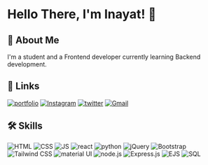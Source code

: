 
# Hello There, I'm Inayat! 👋


## 🚀 About Me
I'm a student and a Frontend developer currently learning Backend development.


## 🔗 Links
[![portfolio](https://img.shields.io/badge/portfolio-000?style=for-the-badge&logo=ko-fi&logoColor=white)](https://codeliterature.netlify.app)
[![Instagram](https://img.shields.io/badge/instagram-d62976?style=for-the-badge&logo=instagram&logoColor=white)](https://instagram.com/inayatbakshi_46)
[![twitter](https://img.shields.io/badge/twitter-1DA1F2?style=for-the-badge&logo=twitter&logoColor=white)](https://twitter.com/inayatbakshi46)
[![Gmail](https://img.shields.io/badge/Gmail-D14836?style=for-the-badge&logo=Gmail&logoColor=white)](mailto:inayatbakshi75@gmail.com)


## 🛠 Skills
![HTML](https://img.shields.io/badge/html-E34F26?style=for-the-badge&logo=html5&logoColor=white)
![CSS](https://img.shields.io/badge/css-1572B6?style=for-the-badge&logo=css3&logoColor=white)
![JS](https://img.shields.io/badge/javascript-323330?style=for-the-badge&logo=javascript&logoColor=F7DF1E)
![react](https://img.shields.io/badge/react-222222?style=for-the-badge&logo=react&logoColor=61dbfb)
![python](https://img.shields.io/badge/python-3776AB?style=for-the-badge&logo=python&logoColor=white)
![jQuery](https://img.shields.io/badge/jquery-0769AD?style=for-the-badge&logo=jquery&logoColor=white)
![Bootstrap](https://img.shields.io/badge/bootstrap-563D7C?style=for-the-badge&logo=bootstrap&logoColor=white)
![Tailwind CSS](https://img.shields.io/badge/tailwindcss-38B2AC?style=for-the-badge&logo=tailwindcss&logoColor=white)
![material UI](https://img.shields.io/badge/MaterialUI-000333?style=for-the-badge&logo=mui&logoColor=29B6F6)
![node.js](https://img.shields.io/badge/node.js-43853D?style=for-the-badge&logo=node.js&logoColor=white)
![Express.js](https://img.shields.io/badge/express.js-404D59?style=for-the-badge&logo=express&logoColor=white)
![EJS](https://img.shields.io/badge/ejs-589636?style=for-the-badge&logo=ejs&logoColor=white)
![SQL](https://img.shields.io/badge/mysql-00000F?style=for-the-badge&logo=mysql&logoColor=white)

